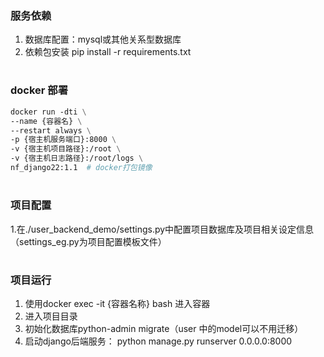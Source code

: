 ### 服务依赖
1. 数据库配置：mysql或其他关系型数据库
2. 依赖包安装 pip install -r requirements.txt

#
### docker 部署

```dockerfile
docker run -dti \
--name {容器名} \
--restart always \
-p {宿主机服务端口}:8000 \
-v {宿主机项目路径}:/root \
-v {宿主机日志路径}:/root/logs \
nf_django22:1.1  # docker打包镜像
```


#
### 项目配置
1.在./user_backend_demo/settings.py中配置项目数据库及项目相关设定信息（settings_eg.py为项目配置模板文件）

#
### 项目运行
1. 使用docker exec -it {容器名称} bash 进入容器
2. 进入项目目录
3. 初始化数据库python-admin migrate（user 中的model可以不用迁移）
4. 启动django后端服务： python manage.py runserver 0.0.0.0:8000
